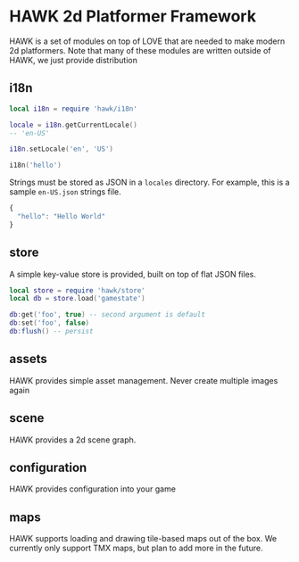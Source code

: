 # HAWK 2d Platformer Framework

HAWK is a set of modules on top of LOVE that are needed to make modern 2d
platformers. Note that many of these modules are written outside of HAWK, we
just provide distribution

## i18n

```lua
local i18n = require 'hawk/i18n'

locale = i18n.getCurrentLocale()
-- 'en-US'

i18n.setLocale('en', 'US')

i18n('hello')
```

Strings must be stored as JSON in a `locales` directory. For example, this is a
sample `en-US.json` strings file.

```js
{
  "hello": "Hello World"
}
```


## store

A simple key-value store is provided, built on top of flat JSON files.

```lua
local store = require 'hawk/store'
local db = store.load('gamestate')

db:get('foo', true) -- second argument is default
db:set('foo', false)
db:flush() -- persist
```

## assets

HAWK provides simple asset management. Never create multiple images again

## scene

HAWK provides a 2d scene graph.

## configuration

HAWK provides configuration into your game

## maps

HAWK supports loading and drawing tile-based maps out of the box. We currently
only support TMX maps, but plan to add more in the future.

